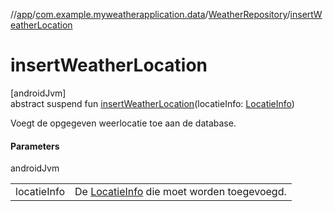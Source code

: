 //[app](../../../index.md)/[com.example.myweatherapplication.data](../index.md)/[WeatherRepository](index.md)/[insertWeatherLocation](insert-weather-location.md)

# insertWeatherLocation

[androidJvm]\
abstract suspend fun [insertWeatherLocation](insert-weather-location.md)(locatieInfo: [LocatieInfo](../../com.example.myweatherapplication.ui.model/-locatie-info/index.md))

Voegt de opgegeven weerlocatie toe aan de database.

#### Parameters

androidJvm

| | |
|---|---|
| locatieInfo | De [LocatieInfo](../../com.example.myweatherapplication.ui.model/-locatie-info/index.md) die moet worden toegevoegd. |
